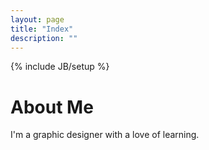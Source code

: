 ```yaml
---
layout: page
title: "Index"
description: ""
---
```

{% include JB/setup %}


# About Me

I'm a graphic designer with a love of learning.
